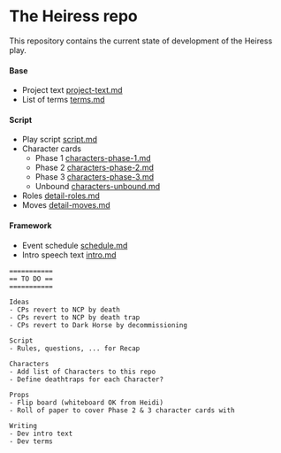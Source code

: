 # The Heiress repo

This repository contains the current state of development of the Heiress play.  

#### Base
- Project text [project-text.md](project-text.md)
- List of terms [terms.md](terms.md)

#### Script
- Play script [script.md](script.md)
- Character cards
  - Phase 1 [characters-phase-1.md](characters-phase-1.md)
  - Phase 2 [characters-phase-2.md](characters-phase-2.md)
  - Phase 3 [characters-phase-3.md](characters-phase-3.md)
  - Unbound [characters-unbound.md](characters-unbound.md)
- Roles [detail-roles.md](detail-roles.md)
- Moves [detail-moves.md](detail-moves.md)

#### Framework
- Event schedule [schedule.md](schedule.md)
- Intro speech text [intro.md](intro.md)

```
===========
== TO DO ==
===========

Ideas
- CPs revert to NCP by death
- CPs revert to NCP by death trap
- CPs revert to Dark Horse by decommissioning

Script
- Rules, questions, ... for Recap

Characters
- Add list of Characters to this repo
- Define deathtraps for each Character?

Props
- Flip board (whiteboard OK from Heidi)
- Roll of paper to cover Phase 2 & 3 character cards with

Writing
- Dev intro text
- Dev terms

```
